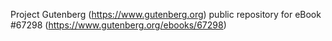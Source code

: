 Project Gutenberg (https://www.gutenberg.org) public repository for
eBook #67298 (https://www.gutenberg.org/ebooks/67298)
